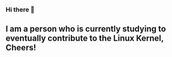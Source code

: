 ### Hi there 👋
## I am a person who is currently studying to eventually contribute to the Linux Kernel, Cheers!
